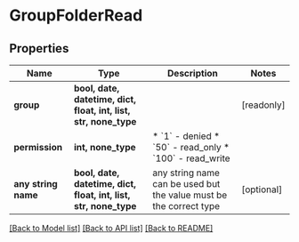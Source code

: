 # GroupFolderRead


## Properties
Name | Type | Description | Notes
------------ | ------------- | ------------- | -------------
**group** | **bool, date, datetime, dict, float, int, list, str, none_type** |  | [readonly] 
**permission** | **int, none_type** | * &#x60;1&#x60; - denied * &#x60;50&#x60; - read_only * &#x60;100&#x60; - read_write | 
**any string name** | **bool, date, datetime, dict, float, int, list, str, none_type** | any string name can be used but the value must be the correct type | [optional]

[[Back to Model list]](../README.md#documentation-for-models) [[Back to API list]](../README.md#documentation-for-api-endpoints) [[Back to README]](../README.md)



